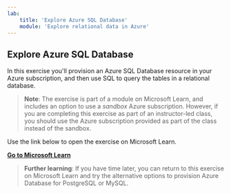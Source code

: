 ```yaml
---
lab:
    title: 'Explore Azure SQL Database'
    module: 'Explore relational data in Azure'
---
```


## Explore Azure SQL Database

In this exercise you'll provision an Azure SQL Database resource in your Azure subscription, and then use SQL to query the tables in a relational database.

> **Note**: The exercise is part of a module on Microsoft Learn, and includes an option to use a *sandbox* Azure subscription. However, if you are completing this exercise as part of an instructor-led class, you should use the Azure subscription provided as part of the class instead of the sandbox.

Use the link below to open the exercise on Microsoft Learn.

**[Go to Microsoft Learn](https://docs.microsoft.com/learn/modules/explore-fundamentals-data-visualization/5-exercise-power-bi)**

> **Further learning**: If you have time later, you can return to this exercise on Microsoft Learn and try the alternative options to provision Azure Database for PostgreSQL or MySQL.